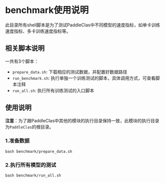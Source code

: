 # benchmark使用说明

此目录所有shell脚本是为了测试PaddleClas中不同模型的速度指标，如单卡训练速度指标、多卡训练速度指标等。

## 相关脚本说明

一共有3个脚本：

- `prepare_data.sh`: 下载相应的测试数据，并配置好数据路径
- `run_benchmark.sh`: 执行单独一个训练测试的脚本，具体调用方式，可查看脚本注释
- `run_all.sh`: 执行所有训练测试的入口脚本

## 使用说明

**注意**：为了跟PaddleClas中其他的模块的执行目录保持一致，此模块的执行目录为`PaddleClas`的根目录。

### 1.准备数据

```shell
bash benchmark/prepare_data.sh
```

### 2.执行所有模型的测试

```shell
bash benchmark/run_all.sh
```

